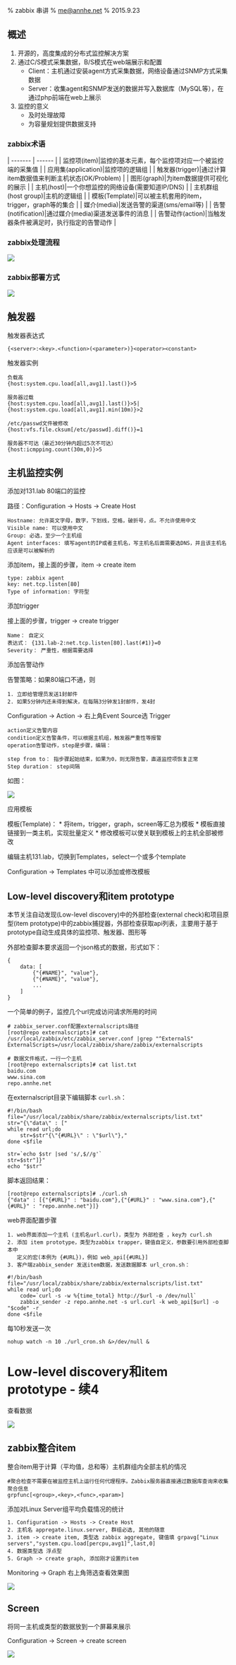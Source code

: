 % zabbix 串讲
% me@annhe.net
% 2015.9.23

## 概述

1. 开源的，高度集成的分布式监控解决方案
2. 通过C/S模式采集数据，B/S模式在web端展示和配置
	* Client：主机通过安装agent方式采集数据，网络设备通过SNMP方式采集数据  
	* Server：收集agent和SNMP发送的数据并写入数据库（MySQL等），在通过php前端在web上展示
3. 监控的意义
	* 及时处理故障
	* 为容量规划提供数据支持

### zabbix术语

| ------- | ------ |
| 监控项(item)|监控的基本元素，每个监控项对应一个被监控端的采集值 |
| 应用集(application)|监控项的逻辑组 |
| 触发器(trigger)|通过计算item数据值来判断主机状态(OK/Problem) |
| 图形(graph)|为item数据提供可视化的展示 |
| 主机(host)|一个你想监控的网络设备(需要知道IP/DNS) |
| 主机群组(host group)|主机的逻辑组 |
| 模板(Template)|可以被主机套用的item，trigger，graph等的集合 |
| 媒介(media)|发送告警的渠道(sms/email等) |
| 告警(notification)|通过媒介(media)渠道发送事件的消息 |
| 告警动作(action)|当触发器条件被满足时，执行指定的告警动作 |

### zabbix处理流程	
	
![](images/monitor.png)

### zabbix部署方式

![](images/zabbix.png)

## 触发器
触发器表达式

```
{<server>:<key>.<function>(<parameter>)}<operator><constant>
```

触发器实例

```
负载高
{host:system.cpu.load[all,avg1].last()}>5

服务器过载
{host:system.cpu.load[all,avg1].last()}>5|{host:system.cpu.load[all,avg1].min(10m)}>2

/etc/passwd文件被修改
{host:vfs.file.cksum[/etc/passwd].diff()}=1

服务器不可达（最近30分钟内超过5次不可达）
{host:icmpping.count(30m,0)}>5
```

## 主机监控实例

添加对131.lab 80端口的监控

路径：Configuration -> Hosts -> Create Host

```
Hostname: 允许英文字母，数字，下划线，空格，破折号，点。不允许使用中文
Visible name: 可以使用中文
Group: 必选，至少一个主机组
Agent interfaces: 填写agent的IP或者主机名，写主机名后面需要选DNS，并且该主机名应该是可以被解析的
```

添加item，接上面的步骤，item -> create item

```
type: zabbix agent
key: net.tcp.listen[80]
Type of information: 字符型
```

添加trigger

接上面的步骤，trigger -> create trigger

```
Name： 自定义
表达式： {131.lab-2:net.tcp.listen[80].last(#1)}=0
Severity： 严重性，根据需要选择
```

添加告警动作

告警策略：如果80端口不通，则

```
1. 立即给管理员发送1封邮件
2. 如果5分钟内还未得到解决，在每隔3分钟发1封邮件，发4封
```

Configuration -> Action -> 右上角Event Source选 Trigger

```
action定义告警内容
condition定义告警条件，可以根据主机组，触发器严重性等报警
operation告警动作，step是步骤，编辑：

step from to： 指步骤起始结束，如果为0，则无限告警，直道监控项恢复正常
Step duration： step间隔
```

如图：

![](images/action.png)

应用模板

模板(Template)：
	* 将item，trigger，graph，screen等汇总为模板
	* 模板直接链接到一类主机，实现批量定义
	* 修改模板可以使关联到模板上的主机全部被修改

编辑主机131.lab，切换到Templates，select一个或多个template

Configuration -> Templates 中可以添加或修改模板

## Low-level discovery和item prototype

本节关注自动发现(Low-level discovery)中的外部检查(external check)和项目原型(item prototype)中的zabbix捕捉器，外部检查获取api列表，主要用于基于prototype自动生成具体的监控项、触发器、图形等

外部检查脚本要求返回一个json格式的数据，形式如下：

```
{
	data: [
		{"{#NAME}", "value"},
		{"{#NAME}", "value"},
		...
	]
}

```

一个简单的例子，监控几个url完成访问请求所用的时间

```
# zabbix_server.conf配置externalscripts路径
[root@repo externalscripts]# cat /usr/local/zabbix/etc/zabbix_server.conf |grep "^ExternalS"
ExternalScripts=/usr/local/zabbix/share/zabbix/externalscripts

# 数据文件格式，一行一个主机
[root@repo externalscripts]# cat list.txt 
baidu.com
www.sina.com
repo.annhe.net
```

在externalscript目录下编辑脚本 `curl.sh`：

```
#!/bin/bash
file="/usr/local/zabbix/share/zabbix/externalscripts/list.txt"
str="{\"data\" : ["
while read url;do
	str=$str"{\"{#URL}\" : \"$url\"},"
done <$file

str=`echo $str |sed 's/,$//g'`
str=$str"]}"
echo "$str"
```

脚本返回结果：

```
[root@repo externalscripts]# ./curl.sh 
{"data" : [{"{#URL}" : "baidu.com"},{"{#URL}" : "www.sina.com"},{"{#URL}" : "repo.annhe.net"}]}
```


web界面配置步骤

```
1. web界面添加一个主机 (主机名url.curl)，类型为 外部检查 ，key为 curl.sh
2. 添加 item prototype，类型为zabbix trapper，键值自定义，参数要引用外部检查脚本中
   定义的宏(本例为 {#URL})，例如 web_api[{#URL}]
3. 客户端zabbix_sender 发送item数据，发送数据脚本 url_cron.sh：

#!/bin/bash
file="/usr/local/zabbix/share/zabbix/externalscripts/list.txt"
while read url;do
	code=`curl -s -w %{time_total} http://$url -o /dev/null`
	zabbix_sender -z repo.annhe.net -s url.curl -k web_api[$url] -o "$code" -r
done <$file
```

每10秒发送一次

```
nohup watch -n 10 ./url_cron.sh &>/dev/null &
```

# Low-level discovery和item prototype - 续4

查看数据

![](images/url.png)


## zabbix整合item

整合item用于计算（平均值，总和等）主机群组内全部主机的情况


```
#聚合检查不需要在被监控主机上运行任何代理程序。Zabbix服务器直接通过数据库查询来收集聚合信息
grpfunc[<group>,<key>,<func>,<param>]	
```

添加对Linux Server组平均负载情况的统计

```
1. Configuration -> Hosts -> Create Host
2. 主机名 appregate.linux.server, 群组必选, 其他的随意
3. item -> create item, 类型选 zabbix aggregate, 键值填 grpavg["Linux servers","system.cpu.load[percpu,avg1]",last,0]
4. 数据类型选 浮点型
5. Graph -> create graph, 添加刚才设置的item
```

Monitoring -> Graph 右上角筛选查看效果图

![](images/appregate.linux.server.png)

## Screen
将同一主机或类型的数据放到一个屏幕来展示

Configuration -> Screen -> create screen

![](images/130.lab.png)